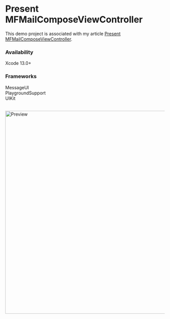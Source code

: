 # Present MFMailComposeViewController

This demo project is associated with my article [Present MFMailComposeViewController](https://yaacoub.github.io/articles/swift-tip/present-mfmailcomposeviewcontroller/).

### Availability

Xcode 13.0+

### Frameworks

MessageUI
<br>
PlaygroundSupport
<br>
UIKit

<br>

<img src="https://user-images.githubusercontent.com/34966652/125165779-2879fe80-e1a1-11eb-9eea-9e5e50540111.jpeg" height="640" alt="Preview"/>
